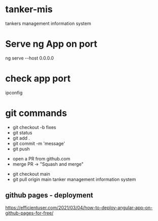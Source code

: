 # tanker-mis
tankers management information system

# Serve ng App on port
ng serve --host 0.0.0.0

# check app port
ipconfig
<!-- 192.168.0.110:4200 --> 

# git commands 
- git checkout -b fixes 
- git status 
- git add . 
- git commit -m 'message' 
- git push 
<!-- main ← fixes pull request --> 
- open a PR from github.com 
- merge PR → "Squash and merge" 
<!-- merge to main --> 
- git checkout main 
- git pull origin main 
tanker management information system

## github pages - deployment
https://efficientuser.com/2021/03/04/how-to-deploy-angular-app-on-github-pages-for-free/
